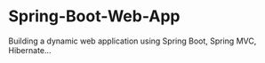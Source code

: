# Spring-Boot-Web-App
Building a dynamic web application using Spring Boot, Spring MVC, Hibernate...
